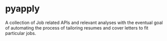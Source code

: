 # pyapply
A collection of Job related APIs and relevant analyses with the eventual goal of automating the process of tailoring resumes and cover letters to fit particular jobs.
